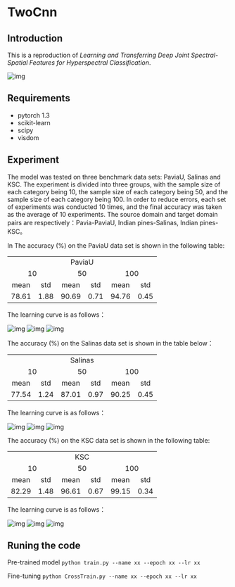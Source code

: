 # TwoCnn
## Introduction
This is a reproduction of *Learning and Transferring Deep Joint Spectral-Spatial Features for Hyperspectral Classification*.

![img](img/TwoCnn.JPG)
## Requirements
* pytorch 1.3
* scikit-learn
* scipy
* visdom
## Experiment
The model was tested on three benchmark data sets: PaviaU, Salinas and KSC. The experiment is divided into three groups, with the sample size of each category being 10, the sample size of each category being 50, and the sample size of each category being 100. In order to reduce errors, each set of experiments was conducted 10 times, and the final accuracy was taken as the average of 10 experiments. The source domain and target domain pairs are respectively：Pavia-PaviaU, Indian pines-Salinas, Indian pines-KSC。

In The accuracy (%) on the PaviaU data set is shown in the following table:

<table>
<tr align="center">
<td colspan="6">PaviaU</td>
</tr>
<tr align="center">
<td colspan="2">10</td>
<td colspan="2">50</td>
<td colspan="2">100</td>
</tr>
<tr align="center">
<td>mean</td>
<td>std</td>
<td>mean</td>
<td>std</td>
<td>mean</td>
<td>std</td>
</tr>
<tr align="center">
<td>78.61</td>
<td>1.88</td>
<td>90.69</td>
<td>0.71</td>
<td>94.76</td>
<td>0.45</td>
</tr>
</table>

The learning curve is as follows：

![img](img/PaviaU_sample_per_class_10_twoCnn.svg)
![img](img/PaviaU_sample_per_class_50_twoCnn.svg)
![img](img/PaviaU_sample_per_class_100_twoCnn.svg)

The accuracy (%) on the Salinas data set is shown in the table below：

<table>
<tr align="center">
<td colspan="6">Salinas</td>
</tr>
<tr align="center">
<td colspan="2">10</td>
<td colspan="2">50</td>
<td colspan="2">100</td>
</tr>
<tr align="center">
<td>mean</td>
<td>std</td>
<td>mean</td>
<td>std</td>
<td>mean</td>
<td>std</td>
</tr>
<tr align="center">
<td>77.54</td>
<td>1.24</td>
<td>87.01</td>
<td>0.97</td>
<td>90.25</td>
<td>0.45</td>
</tr>
</table>

The learning curve is as follows：

![img](img/Salinas_sample_per_class_10_twoCnn.svg)
![img](img/Salinas_sample_per_class_50_twoCnn.svg)
![img](img/Salinas_sample_per_class_100_twoCnn.svg)

The accuracy (%) on the KSC data set is shown in the following table:

<table>
<tr align="center">
<td colspan="6">KSC</td>
</tr>
<tr align="center">
<td colspan="2">10</td>
<td colspan="2">50</td>
<td colspan="2">100</td>
</tr>
<tr align="center">
<td>mean</td>
<td>std</td>
<td>mean</td>
<td>std</td>
<td>mean</td>
<td>std</td>
</tr>
<tr align="center">
<td>82.29</td>
<td>1.48</td>
<td>96.61</td>
<td>0.67</td>
<td>99.15</td>
<td>0.34</td>
</tr>
</table>

The learning curve is as follows：

![img](img/KSC_sample_per_class_10_twoCnn.svg)
![img](img/KSC_sample_per_class_50_twoCnn.svg)
![img](img/KSC_sample_per_class_100_twoCnn.svg)
## Runing the code
Pre-trained model `python train.py --name xx --epoch xx --lr xx`

Fine-tuning `python CrossTrain.py --name xx --epoch xx --lr xx` 
